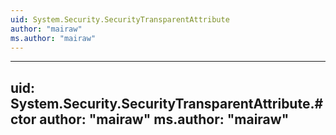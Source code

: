 ```yaml
---
uid: System.Security.SecurityTransparentAttribute
author: "mairaw"
ms.author: "mairaw"
---
```


---
uid: System.Security.SecurityTransparentAttribute.#ctor
author: "mairaw"
ms.author: "mairaw"
---
